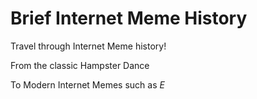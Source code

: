 # Brief Internet Meme History

Travel through Internet Meme history!

From the classic Hampster Dance



To Modern Internet Memes such as *E*


